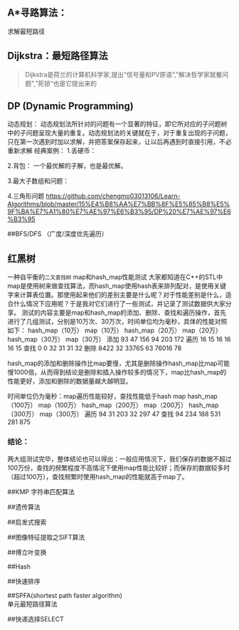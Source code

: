 ## A*寻路算法： 
求解最短路径 

## Dijkstra：最短路径算法 
>Dijkstra是荷兰的计算机科学家,提出”信号量和PV原语“,"解决哲学家就餐问题",”死锁“也是它提出来的

## DP (Dynamic Programming)   
动态规划：
动态规划法所针对的问题有一个显著的特征，即它所对应的子问题树中的子问题呈现大量的重复。动态规划法的关键就在于，对于重复出现的子问题，只在第一次遇到时加以求解，并把答案保存起来，让以后再遇到时直接引用，不必重新求解
经典案例：
1.丢硬币：

2.背包：
一个最优解的子解，也是最优解。

3.最大子数组和问题：

4.三角形问题
https://github.com/chengmo03013106/Learn-Algorithms/blob/master/15%E4%B8%AA%E7%BB%8F%E5%85%B8%E5%9F%BA%E7%A1%80%E7%AE%97%E6%B3%95/DP%20%E7%AE%97%E6%B3%95

##BFS/DFS （广度/深度优先遍历）    


## 红黑树 

一种自平衡的`二叉查找树`
map和hash_map性能测试
大家都知道在C++的STL中map是使用树来做查找算法，而hash_map使用hash表来排列配对，是使用关键字来计算表位置。那使用起来他们的差别主要是什么呢？对于性能差别是什么，适合什么情况下应用呢？于是我对它们进行了一些测试，并记录了测试数据供大家分享。
    测试的内容主要是map和hash_map的添加、删除、查找和遍历操作，首先进行了几组测试，分别是10万次、30万次，时间单位均为毫秒，具体的性能对照如下：
    hash_map（10万） map（10万） hash_map（20万） map（20万） hash_map（30万） map（30万）
    添加    93             47            156             94           203           172
    遍历    16             15            16              16           16            15
    查找    0               0             32              31          31            32
    删除   8422            32           33765             63        76016           78


hash_map的添加和删除操作比map要慢，尤其是删除操作hash_map比map可能慢1000倍，从而得到结论是删除和插入操作较多的情况下，map比hash_map的性能更好，添加和删除的数据量越大越明显。


时间单位仍为毫秒：map遍历性能较好，查找性能低于hash map
    hash_map（100万） map（100万） hash_map（200万） map（200万） hash_map（300万） map（300万）
    遍历     94               31          203               32             297            47
    查找     94               234         188               531             281           875

### 结论：
两大组测试完毕，整体结论也可以得出：一般应用情况下，我们保存的数据不超过100万份，查找的频繁程度不高情况下使用map性能比较好；而保存的数据较多时（超过100万），查找频繁时使用hash_map的性能就高于map了。


##KMP    字符串匹配算法   

##遗传算法  

##启发式搜索   

##图像特征提取之SIFT算法  


##傅立叶变换  


##Hash  


##快速排序  


##SPFA(shortest path faster algorithm)  
单元最短路径算法  


##快递选择SELECT  

